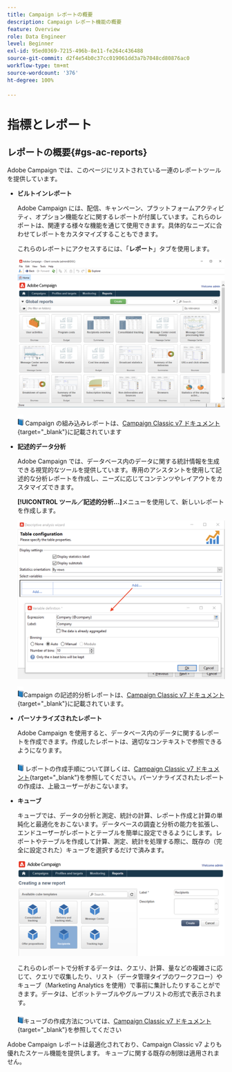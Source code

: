 ```yaml
---
title: Campaign レポートの概要
description: Campaign レポート機能の概要
feature: Overview
role: Data Engineer
level: Beginner
exl-id: 95ed0369-7215-496b-8e11-fe264c436488
source-git-commit: d2f4e54b0c37cc019061dd3a7b7048cd80876ac0
workflow-type: tm+mt
source-wordcount: '376'
ht-degree: 100%

---
```


# 指標とレポート

## レポートの概要{#gs-ac-reports}

Adobe Campaign では、このページにリストされている一連のレポートツールを提供しています。

* **ビルトインレポート**

   Adobe Campaign には、配信、キャンペーン、プラットフォームアクティビティ、オプション機能などに関するレポートが付属しています。これらのレポートは、関連する様々な機能を通じて使用できます。具体的なニーズに合わせてレポートをカスタマイズすることもできます。

   これらのレポートにアクセスするには、「**レポート**」タブを使用します。

   ![](assets/built-in-reports.png)

   ![](../assets/do-not-localize/book.png) Campaign の組み込みレポートは、[Campaign Classic v7 ドキュメント](https://experienceleague.adobe.com/docs/campaign-classic/using/reporting/accessing-built-in-reports/about-campaign-built-in-reports.html?lang=ja){target=&quot;_blank&quot;}に記載されています

* **記述的データ分析**

   Adobe Campaign では、データベース内のデータに関する統計情報を生成できる視覚的なツールを提供しています。専用のアシスタントを使用して記述的な分析レポートを作成し、ニーズに応じてコンテンツやレイアウトをカスタマイズできます。

   **[!UICONTROL ツール／記述的分析...]**&#x200B;メニューを使用して、新しいレポートを作成します。

   ![](assets/desc-analysis-report.png)

   ![](../assets/do-not-localize/book.png)Campaign の記述的分析レポートは、[Campaign Classic v7 ドキュメント](https://experienceleague.adobe.com/docs/campaign-classic/using/reporting/analyzing-populations/about-descriptive-analysis.html?lang=ja){target=&quot;_blank&quot;}に記載されています。

* **パーソナライズされたレポート**

   Adobe Campaign を使用すると、データベース内のデータに関するレポートを作成できます。作成したレポートは、適切なコンテキストで参照できるようになります。

   ![](../assets/do-not-localize/book.png) レポートの作成手順について詳しくは、[Campaign Classic v7 ドキュメント](https://experienceleague.adobe.com/docs/campaign-classic/using/reporting/creating-new-reports/about-reports-creation-in-campaign.html?lang=ja){target=&quot;_blank&quot;}を参照してください。パーソナライズされたレポートの作成は、上級ユーザーがおこないます。

* **キューブ**

   キューブでは、データの分析と測定、統計の計算、レポート作成と計算の単純化と最適化をおこないます。データベースの調査と分析の能力を拡張し、エンドユーザーがレポートとテーブルを簡単に設定できるようにします。レポートやテーブルを作成して計算、測定、統計を処理する際に、既存の（完全に設定された）キューブを選択するだけで済みます。

   ![](assets/create-a-report.png)

   これらのレポートで分析するデータは、クエリ、計算、量などの複雑さに応じて、クエリで収集したり、リスト（データ管理タイプのワークフロー）やキューブ（Marketing Analytics を使用）で事前に集計したりすることができます。データは、ピボットテーブルやグループリストの形式で表示されます。

   ![](../assets/do-not-localize/book.png)キューブの作成方法については、[Campaign Classic v7 ドキュメント](https://experienceleague.adobe.com/docs/campaign-classic/using/reporting/designing-reports-with-cubes/about-cubes.html?lang=ja){target=&quot;_blank&quot;}を参照してください


Adobe Campaign レポートは最適化されており、Campaign Classic v7 よりも優れたスケール機能を提供します。 キューブに関する既存の制限は適用されません。

